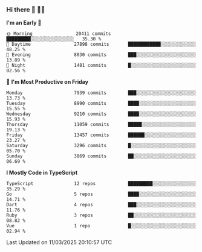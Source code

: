 ### Hi there 👋 🧑‍💻



<!--START_SECTION:waka-->
**I'm an Early 🐤** 

```text
🌞 Morning                20411 commits       █████████░░░░░░░░░░░░░░░░   35.30 % 
🌆 Daytime                27898 commits       ████████████░░░░░░░░░░░░░   48.25 % 
🌃 Evening                8030 commits        ███░░░░░░░░░░░░░░░░░░░░░░   13.89 % 
🌙 Night                  1481 commits        █░░░░░░░░░░░░░░░░░░░░░░░░   02.56 % 
```
📅 **I'm Most Productive on Friday** 

```text
Monday                   7939 commits        ███░░░░░░░░░░░░░░░░░░░░░░   13.73 % 
Tuesday                  8990 commits        ████░░░░░░░░░░░░░░░░░░░░░   15.55 % 
Wednesday                9210 commits        ████░░░░░░░░░░░░░░░░░░░░░   15.93 % 
Thursday                 11059 commits       █████░░░░░░░░░░░░░░░░░░░░   19.13 % 
Friday                   13457 commits       ██████░░░░░░░░░░░░░░░░░░░   23.27 % 
Saturday                 3296 commits        █░░░░░░░░░░░░░░░░░░░░░░░░   05.70 % 
Sunday                   3869 commits        ██░░░░░░░░░░░░░░░░░░░░░░░   06.69 % 
```


**I Mostly Code in TypeScript** 

```text
TypeScript               12 repos            █████████░░░░░░░░░░░░░░░░   35.29 % 
Go                       5 repos             ████░░░░░░░░░░░░░░░░░░░░░   14.71 % 
Dart                     4 repos             ███░░░░░░░░░░░░░░░░░░░░░░   11.76 % 
Ruby                     3 repos             ██░░░░░░░░░░░░░░░░░░░░░░░   08.82 % 
Vue                      1 repo              █░░░░░░░░░░░░░░░░░░░░░░░░   02.94 % 
```




 Last Updated on 11/03/2025 20:10:57 UTC
<!--END_SECTION:waka-->


